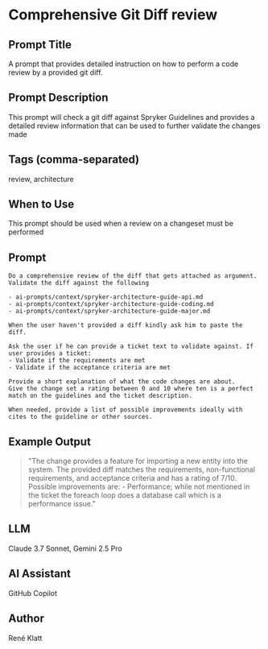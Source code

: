 # Comprehensive Git Diff review

## Prompt Title
A prompt that provides detailed instruction on how to perform a code review by a provided git diff.

## Prompt Description
This prompt will check a git diff against Spryker Guidelines and provides a detailed review information that can be used to further validate the changes made

## Tags (comma-separated)
review, architecture

## When to Use
This prompt should be used when a review on a changeset must be performed

## Prompt
```text
Do a comprehensive review of the diff that gets attached as argument. Validate the diff against the following

- ai-prompts/context/spryker-architecture-guide-api.md
- ai-prompts/context/spryker-architecture-guide-coding.md
- ai-prompts/context/spryker-architecture-guide-major.md

When the user haven't provided a diff kindly ask him to paste the diff.

Ask the user if he can provide a ticket text to validate against. If user provides a ticket:
- Validate if the requirements are met
- Validate if the acceptance criteria are met

Provide a short explanation of what the code changes are about.
Give the change set a rating between 0 and 10 where ten is a perfect match on the guidelines and the ticket description.

When needed, provide a list of possible improvements ideally with cites to the guideline or other sources.

```

## Example Output
> "The change provides a feature for importing a new entity into the system. The provided diff matches the requirements, non-functional requirements, and acceptance criteria and has a rating of 7/10. Possible improvements are: - Performance; while not mentioned in the ticket the foreach loop does a database call which is a performance issue."

## LLM
Claude 3.7 Sonnet, Gemini 2.5 Pro

## AI Assistant
GitHub Copilot

## Author
René Klatt
